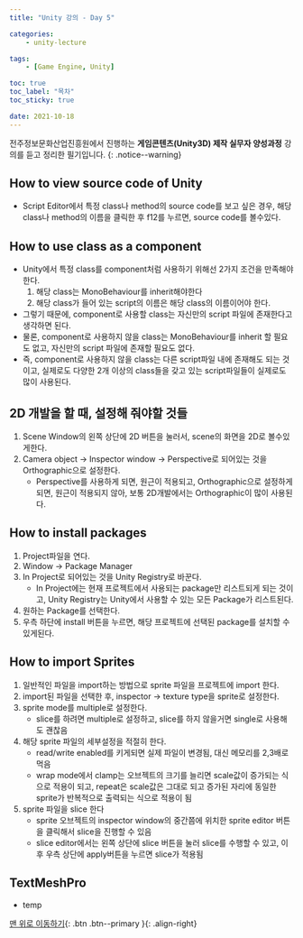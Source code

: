 ```yaml
---
title: "Unity 강의 - Day 5"

categories:
    - unity-lecture

tags:
    - [Game Engine, Unity]

toc: true
toc_label: "목차"
toc_sticky: true

date: 2021-10-18 
---
```


전주정보문화산업진흥원에서 진행하는 **게임콘텐츠(Unity3D) 제작 실무자 양성과정** 강의를 듣고 정리한 필기입니다.
{: .notice--warning}

## How to view source code of Unity
- Script Editor에서 특정 class나 method의 source code를 보고 싶은 경우, 해당 class나 method의 이름을 클릭한 후 f12를 누르면, source code를 볼수있다.

## How to use class as a component
- Unity에서 특정 class를 component처럼 사용하기 위해선 2가지 조건을 만족해야한다.
    1. 해당 class는 MonoBehaviour를 inherit해야한다
    2. 해당 class가 들어 있는 script의 이름은 해당 class의 이름이어야 한다.
- 그렇기 때문에, component로 사용할 class는 자신만의 script 파일에 존재한다고 생각하면 된다.
- 물론, component로 사용하지 않을 class는 MonoBehaviour를 inherit 할 필요도 없고, 자신만의 script 파일에 존재할 필요도 없다.
- 즉, component로 사용하지 않을 class는 다른 script파일 내에 존재해도 되는 것이고, 실제로도 다양한 2개 이상의 class들을 갖고 있는 script파일들이 실제로도 많이 사용된다.

## 2D 개발을 할 때, 설정해 줘야할 것들
1. Scene Window의 왼쪽 상단에 2D 버튼을 눌러서, scene의 화면을 2D로 볼수있게한다.
2. Camera object -> Inspector window -> Perspective로 되어있는 것을 Orthographic으로 설정한다.
    - Perspective를 사용하게 되면, 원근이 적용되고, Orthographic으로 설정하게되면, 원근이 적용되지 않아, 보통 2D개발에서는 Orthographic이 많이 사용된다.

## How to install packages
1. Project파일을 연다.
2. Window -> Package Manager
3. In Project로 되어있는 것을 Unity Registry로 바꾼다.
    - In Project에는 현재 프로젝트에서 사용되는 package만 리스트되게 되는 것이고, Unity Registry는 Unity에서 사용할 수 있는 모든 Package가 리스트된다.
4. 원하는 Package를 선택한다.
5. 우측 하단에 install 버튼을 누르면, 해당 프로젝트에 선택된 package를 설치할 수 있게된다.

## How to import Sprites
1. 일반적인 파일을 import하는 방법으로 sprite 파일을 프로젝트에 import 한다.
2. import된 파일을 선택한 후, inspector -> texture type을 sprite로 설정한다.
3. sprite mode를 multiple로 설정한다.
    - slice를 하려면 multiple로 설정하고, slice를 하지 않을거면 single로 사용해도 괜찮음
4. 해당 sprite 파일의 세부설정을 적절히 한다.
    - read/write enabled를 키게되면 실제 파일이 변경됨, 대신 메모리를 2,3배로 먹음
    - wrap mode에서 clamp는 오브젝트의 크기를 늘리면 scale값이 증가되는 식으로 적용이 되고, repeat은 scale값은 그대로 되고 증가된 자리에 동일한 sprite가 반복적으로 출력되는 식으로 적용이 됨
5. sprite 파일을 slice 한다
    - sprite 오브젝트의 inspector window의 중간쯤에 위치한 sprite editor 버튼을 클릭해서 slice을 진행할 수 있음
    - slice editor에서는 왼쪽 상단에 slice 버튼을 눌러 slice를 수행할 수 있고, 이후 우측 상단에 apply버튼을 누르면 slice가 적용됨

## TextMeshPro
- temp


[맨 위로 이동하기](#){: .btn .btn--primary }{: .align-right}